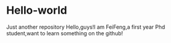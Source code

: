# Hello-world
Just another repository
Hello,guys!I am FeiFeng,a first year Phd student,want to learn something on the github!
